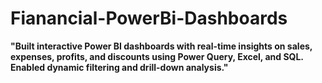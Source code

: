 # Fianancial-PowerBi-Dashboards

**"Built interactive Power BI dashboards with real-time insights on sales, expenses, profits, and discounts using Power Query, Excel, and SQL. Enabled dynamic filtering and drill-down analysis."**
